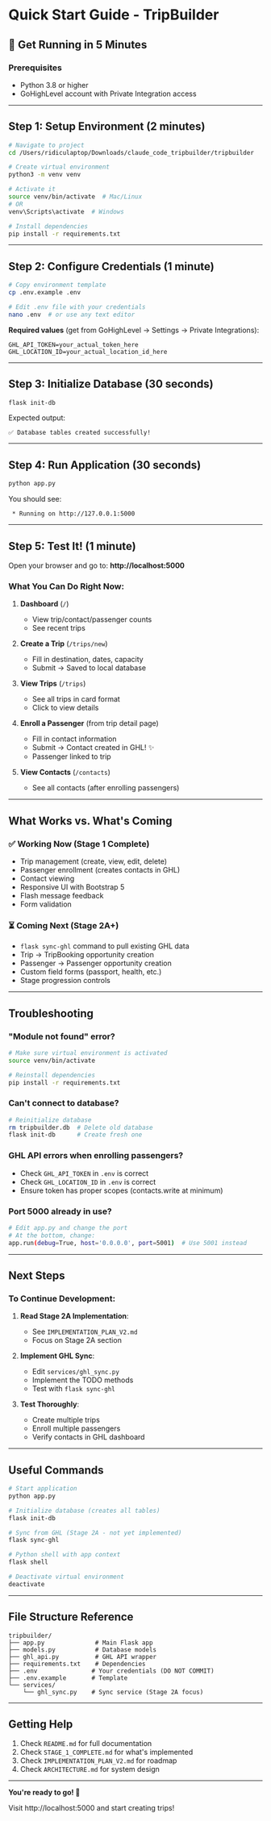 # Quick Start Guide - TripBuilder

## 🚀 Get Running in 5 Minutes

### Prerequisites
- Python 3.8 or higher
- GoHighLevel account with Private Integration access

---

## Step 1: Setup Environment (2 minutes)

```bash
# Navigate to project
cd /Users/ridiculaptop/Downloads/claude_code_tripbuilder/tripbuilder

# Create virtual environment
python3 -m venv venv

# Activate it
source venv/bin/activate  # Mac/Linux
# OR
venv\Scripts\activate  # Windows

# Install dependencies
pip install -r requirements.txt
```

---

## Step 2: Configure Credentials (1 minute)

```bash
# Copy environment template
cp .env.example .env

# Edit .env file with your credentials
nano .env  # or use any text editor
```

**Required values** (get from GoHighLevel → Settings → Private Integrations):
```env
GHL_API_TOKEN=your_actual_token_here
GHL_LOCATION_ID=your_actual_location_id_here
```

---

## Step 3: Initialize Database (30 seconds)

```bash
flask init-db
```

Expected output:
```
✅ Database tables created successfully!
```

---

## Step 4: Run Application (30 seconds)

```bash
python app.py
```

You should see:
```
 * Running on http://127.0.0.1:5000
```

---

## Step 5: Test It! (1 minute)

Open your browser and go to: **http://localhost:5000**

### What You Can Do Right Now:

1. **Dashboard** (`/`)
   - View trip/contact/passenger counts
   - See recent trips

2. **Create a Trip** (`/trips/new`)
   - Fill in destination, dates, capacity
   - Submit → Saved to local database

3. **View Trips** (`/trips`)
   - See all trips in card format
   - Click to view details

4. **Enroll a Passenger** (from trip detail page)
   - Fill in contact information
   - Submit → Contact created in GHL! ✨
   - Passenger linked to trip

5. **View Contacts** (`/contacts`)
   - See all contacts (after enrolling passengers)

---

## What Works vs. What's Coming

### ✅ Working Now (Stage 1 Complete)
- Trip management (create, view, edit, delete)
- Passenger enrollment (creates contacts in GHL)
- Contact viewing
- Responsive UI with Bootstrap 5
- Flash message feedback
- Form validation

### ⏳ Coming Next (Stage 2A+)
- `flask sync-ghl` command to pull existing GHL data
- Trip → TripBooking opportunity creation
- Passenger → Passenger opportunity creation  
- Custom field forms (passport, health, etc.)
- Stage progression controls

---

## Troubleshooting

### "Module not found" error?
```bash
# Make sure virtual environment is activated
source venv/bin/activate

# Reinstall dependencies
pip install -r requirements.txt
```

### Can't connect to database?
```bash
# Reinitialize database
rm tripbuilder.db  # Delete old database
flask init-db      # Create fresh one
```

### GHL API errors when enrolling passengers?
- Check `GHL_API_TOKEN` in `.env` is correct
- Check `GHL_LOCATION_ID` in `.env` is correct
- Ensure token has proper scopes (contacts.write at minimum)

### Port 5000 already in use?
```bash
# Edit app.py and change the port
# At the bottom, change:
app.run(debug=True, host='0.0.0.0', port=5001)  # Use 5001 instead
```

---

## Next Steps

### To Continue Development:

1. **Read Stage 2A Implementation**:
   - See `IMPLEMENTATION_PLAN_V2.md`
   - Focus on Stage 2A section

2. **Implement GHL Sync**:
   - Edit `services/ghl_sync.py`
   - Implement the TODO methods
   - Test with `flask sync-ghl`

3. **Test Thoroughly**:
   - Create multiple trips
   - Enroll multiple passengers
   - Verify contacts in GHL dashboard

---

## Useful Commands

```bash
# Start application
python app.py

# Initialize database (creates all tables)
flask init-db

# Sync from GHL (Stage 2A - not yet implemented)
flask sync-ghl

# Python shell with app context
flask shell

# Deactivate virtual environment
deactivate
```

---

## File Structure Reference

```
tripbuilder/
├── app.py              # Main Flask app
├── models.py           # Database models
├── ghl_api.py          # GHL API wrapper
├── requirements.txt    # Dependencies
├── .env               # Your credentials (DO NOT COMMIT)
├── .env.example       # Template
└── services/
    └── ghl_sync.py    # Sync service (Stage 2A focus)
```

---

## Getting Help

1. Check `README.md` for full documentation
2. Check `STAGE_1_COMPLETE.md` for what's implemented
3. Check `IMPLEMENTATION_PLAN_V2.md` for roadmap
4. Check `ARCHITECTURE.md` for system design

---

**You're ready to go! 🎉**

Visit http://localhost:5000 and start creating trips!
